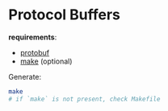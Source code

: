 # Protocol Buffers

**requirements**:

- [protobuf](https://github.com/protocolbuffers/protobuf)
- [make](https://www.gnu.org/software/make/) (optional)

Generate:
```sh
make
# if `make` is not present, check Makefile
```

